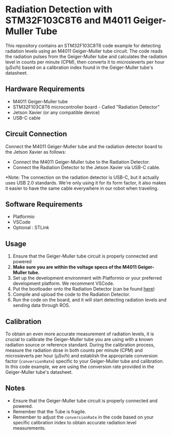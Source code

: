 # Radiation Detection with STM32F103C8T6 and M4011 Geiger-Muller Tube

This repository contains an STM32F103C8T6 code example for detecting radiation levels using an M4011 Geiger-Muller tube circuit. The code reads the radiation pulses from the Geiger-Muller tube and calculates the radiation level in counts per minute (CPM), then converts it to microsieverts per hour (µSv/h) based on a calibration index found in the Geiger-Muller tube's datasheet.

## Hardware Requirements

- M4011 Geiger-Muller tube
- STM32F103C8T6 microcontroller board - Called "Radiation Detector"
- Jetson Xavier (or any compatible device)
- USB-C cable

## Circuit Connection

Connect the M4011 Geiger-Muller tube and the radiation detector board to the Jetson Xavier as follows:

- Connect the M4011 Geiger-Muller tube to the Radiation Detector.
- Connect the Radiation Detector to the Jetson Xavier via USB-C cable.

*Note: The connection on the radiation detector is USB-C, but it actually uses USB 2.0 standards. We're only using it for its form factor, it also makes it easier to have the same cable everywhere in our robot when traveling.

## Software Requirements

- Platformio
- VSCode
- Optional : STLink

## Usage

1. Ensure that the Geiger-Muller tube circuit is properly connected and powered  
2. **Make sure you are within the voltage specs of the M4011 Geiger-Muller tube.**
3. Set up the development environment with Platformio or your preferred development platform. We recomment VSCode.
4. Put the bootloader onto the Radiation Detector (can be found [here](https://github.com/rogerclarkmelbourne/STM32duino-bootloader))
5. Compile and upload the code to the Radiation Detector.
6. Run the code on the board, and it will start detecting radiation levels and sending data through ROS.

## Calibration

To obtain an even more accurate measurement of radiation levels, it is crucial to calibrate the Geiger-Muller tube you are using with a known radiation source or reference standard. During the calibration process, measure the radiation dose in both counts per minute (CPM) and microsieverts per hour (µSv/h) and establish the appropriate conversion factor (`conversionRate`) specific to your Geiger-Muller tube and calibration. In this code example, we are using the conversion rate provided in the Geiger-Muller tube's datasheet.

## Notes

- Ensure that the Geiger-Muller tube circuit is properly connected and powered.
- Remember that the Tube is fragile.
- Remember to adjust the `conversionRate` in the code based on your specific calibration index to obtain accurate radiation level measurements.